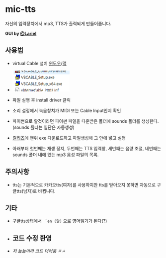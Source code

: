 # mic-tts
자신의 입력장치에서 mp3, TTS가 출력되게 만들어줍니다.

**GUI by [@Lariel](https://github.com/La-riel)**

## 사용법
- virtual Cable 설치 [윈도우](https://download.vb-audio.com/Download_CABLE/VBCABLE_Driver_Pack43.zip)/[맥](https://download.vb-audio.com/Download_MAC/VBCable_MACDriver_Pack108.dmg)

- ![1](./pic/2.PNG)
- 파일 실행 후 install driver 클릭
- 소리 설정에서 녹음창치가 MIDI 또는 Cable Input인지 확인
- 파이썬으로 할것이라면 파이썬 파일을 다운받은 폴더에 sounds 폴더를 생성한다. (sounds 폴더는 일단은 자동생성)
- [릴리즈](https://github.com/TeamUnle/mic-tts/releases)에 맨위 exe 다운로드하고 파일생성해 그 안에 넣고 실행
- 아래부터 첫번째는 재생 정지, 두번째는 TTS 입력창, 세번째는 음량 조절, 네번째는 sounds 폴더 내에 있는 mp3 음성 파일의 목록.

## 주의사항
- tts는 기본적으로 카카오tts(여자)를 사용하지만 tts를 받아오지 못하면 자동으로 구글tts(남자)로 바뀝니다.

## 기타
- 구글tts상태에서 `` `en (말)`` 으로 영어읽기가 된다(?)
- ## **코드 수정 환영**
- *저 늅늅이라 코드 더러움 ㅈㅅ*
